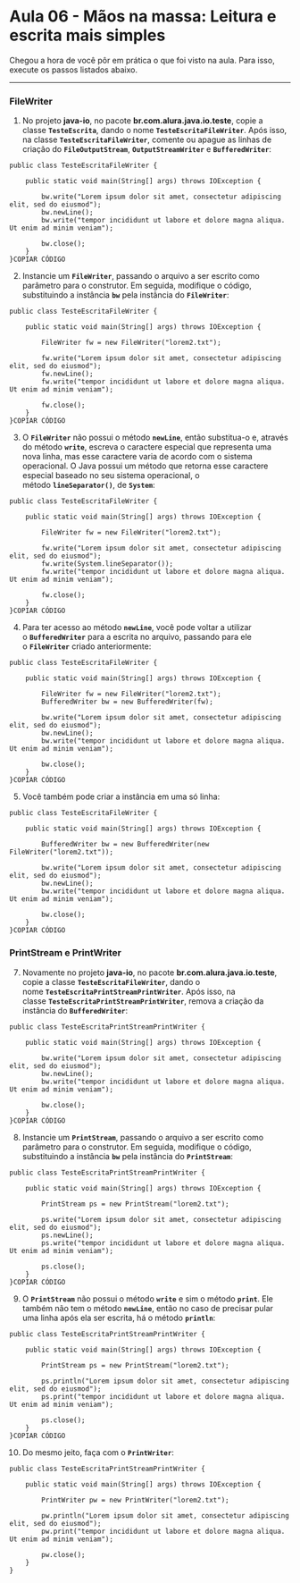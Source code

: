 # Aula 06 - Mãos na massa: Leitura e escrita mais simples

Chegou a hora de você pôr em prática o que foi visto na aula. Para isso, execute os passos listados abaixo.

---

### **FileWriter**

1) No projeto **java-io**, no pacote **br.com.alura.java.io.teste**, copie a classe **`TesteEscrita`**, dando o nome **`TesteEscritaFileWriter`**. Após isso, na classe **`TesteEscritaFileWriter`**, comente ou apague as linhas de criação do **`FileOutputStream`**, **`OutputStreamWriter`** e **`BufferedWriter`**:

```
public class TesteEscritaFileWriter {

    public static void main(String[] args) throws IOException {

        bw.write("Lorem ipsum dolor sit amet, consectetur adipiscing elit, sed do eiusmod");
        bw.newLine();
        bw.write("tempor incididunt ut labore et dolore magna aliqua. Ut enim ad minim veniam");

        bw.close();
    }
}COPIAR CÓDIGO
```

2) Instancie um **`FileWriter`**, passando o arquivo a ser escrito como parâmetro para o construtor. Em seguida, modifique o código, substituindo a instância **`bw`** pela instância do **`FileWriter`**:

```
public class TesteEscritaFileWriter {

    public static void main(String[] args) throws IOException {

        FileWriter fw = new FileWriter("lorem2.txt");

        fw.write("Lorem ipsum dolor sit amet, consectetur adipiscing elit, sed do eiusmod");
        fw.newLine();
        fw.write("tempor incididunt ut labore et dolore magna aliqua. Ut enim ad minim veniam");

        fw.close();
    }
}COPIAR CÓDIGO
```

3) O **`FileWriter`** não possui o método **`newLine`**, então substitua-o e, através do método **`write`**, escreva o caractere especial que representa uma nova linha, mas esse caractere varia de acordo com o sistema operacional. O Java possui um método que retorna esse caractere especial baseado no seu sistema operacional, o método **`lineSeparator()`**, de **`System`**:

```
public class TesteEscritaFileWriter {

    public static void main(String[] args) throws IOException {

        FileWriter fw = new FileWriter("lorem2.txt");

        fw.write("Lorem ipsum dolor sit amet, consectetur adipiscing elit, sed do eiusmod");
        fw.write(System.lineSeparator());
        fw.write("tempor incididunt ut labore et dolore magna aliqua. Ut enim ad minim veniam");

        fw.close();
    }
}COPIAR CÓDIGO
```

4) Para ter acesso ao método **`newLine`**, você pode voltar a utilizar o **`BufferedWriter`** para a escrita no arquivo, passando para ele o **`FileWriter`** criado anteriormente:

```
public class TesteEscritaFileWriter {

    public static void main(String[] args) throws IOException {

        FileWriter fw = new FileWriter("lorem2.txt");
        BufferedWriter bw = new BufferedWriter(fw);

        bw.write("Lorem ipsum dolor sit amet, consectetur adipiscing elit, sed do eiusmod");
        bw.newLine();
        bw.write("tempor incididunt ut labore et dolore magna aliqua. Ut enim ad minim veniam");

        bw.close();
    }
}COPIAR CÓDIGO
```

5) Você também pode criar a instância em uma só linha:

```
public class TesteEscritaFileWriter {

    public static void main(String[] args) throws IOException {

        BufferedWriter bw = new BufferedWriter(new FileWriter("lorem2.txt"));

        bw.write("Lorem ipsum dolor sit amet, consectetur adipiscing elit, sed do eiusmod");
        bw.newLine();
        bw.write("tempor incididunt ut labore et dolore magna aliqua. Ut enim ad minim veniam");

        bw.close();
    }
}COPIAR CÓDIGO
```

### **PrintStream e PrintWriter**

7) Novamente no projeto **java-io**, no pacote **br.com.alura.java.io.teste**, copie a classe **`TesteEscritaFileWriter`**, dando o nome **`TesteEscritaPrintStreamPrintWriter`**. Após isso, na classe **`TesteEscritaPrintStreamPrintWriter`**, remova a criação da instância do **`BufferedWriter`**:

```
public class TesteEscritaPrintStreamPrintWriter {

    public static void main(String[] args) throws IOException {

        bw.write("Lorem ipsum dolor sit amet, consectetur adipiscing elit, sed do eiusmod");
        bw.newLine();
        bw.write("tempor incididunt ut labore et dolore magna aliqua. Ut enim ad minim veniam");

        bw.close();
    }
}COPIAR CÓDIGO
```

8) Instancie um **`PrintStream`**, passando o arquivo a ser escrito como parâmetro para o construtor. Em seguida, modifique o código, substituindo a instância **`bw`** pela instância do **`PrintStream`**:

```
public class TesteEscritaPrintStreamPrintWriter {

    public static void main(String[] args) throws IOException {

        PrintStream ps = new PrintStream("lorem2.txt");

        ps.write("Lorem ipsum dolor sit amet, consectetur adipiscing elit, sed do eiusmod");
        ps.newLine();
        ps.write("tempor incididunt ut labore et dolore magna aliqua. Ut enim ad minim veniam");

        ps.close();
    }
}COPIAR CÓDIGO
```

9) O **`PrintStream`** não possui o método **`write`** e sim o método **`print`**. Ele também não tem o método **`newLine`**, então no caso de precisar pular uma linha após ela ser escrita, há o método **`println`**:

```
public class TesteEscritaPrintStreamPrintWriter {

    public static void main(String[] args) throws IOException {

        PrintStream ps = new PrintStream("lorem2.txt");

        ps.println("Lorem ipsum dolor sit amet, consectetur adipiscing elit, sed do eiusmod");
        ps.print("tempor incididunt ut labore et dolore magna aliqua. Ut enim ad minim veniam");

        ps.close();
    }
}COPIAR CÓDIGO
```

10) Do mesmo jeito, faça com o **`PrintWriter`**:

```
public class TesteEscritaPrintStreamPrintWriter {

    public static void main(String[] args) throws IOException {

        PrintWriter pw = new PrintWriter("lorem2.txt");

        pw.println("Lorem ipsum dolor sit amet, consectetur adipiscing elit, sed do eiusmod");
        pw.print("tempor incididunt ut labore et dolore magna aliqua. Ut enim ad minim veniam");

        pw.close();
    }
}
```